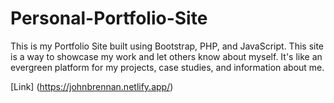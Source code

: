 # Personal-Portfolio-Site
This is my Portfolio Site built using Bootstrap, PHP, and JavaScript. This site is a way to showcase my work and let others know about myself. It's like an evergreen platform for my projects, case studies, and information about me. 

[Link] (https://johnbrennan.netlify.app/)
